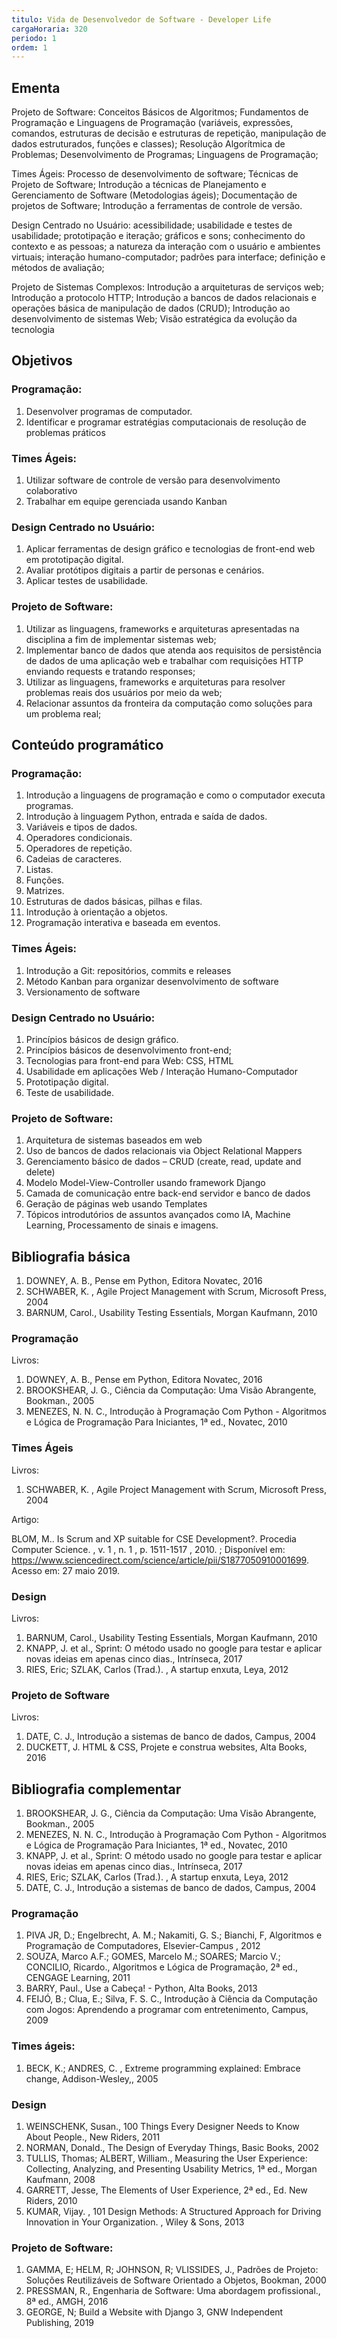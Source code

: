 ```yaml
---
titulo: Vida de Desenvolvedor de Software - Developer Life
cargaHoraria: 320
periodo: 1
ordem: 1
---
```


## Ementa

Projeto de Software: Conceitos Básicos de Algoritmos; Fundamentos de Programação e Linguagens de Programação (variáveis, expressões, comandos, estruturas de decisão e estruturas de repetição, manipulação de dados estruturados, funções e classes); Resolução Algorítmica de Problemas; Desenvolvimento de Programas; Linguagens de Programação;

Times Ágeis: Processo de desenvolvimento de software; Técnicas de Projeto de Software; Introdução a técnicas de Planejamento e Gerenciamento de Software (Metodologias ágeis); Documentação de projetos de Software; Introdução a ferramentas de controle de versão.

Design Centrado no Usuário: acessibilidade; usabilidade e testes de usabilidade; prototipação e iteração; gráficos e sons; conhecimento do contexto e as pessoas; a natureza da interação com o usuário e ambientes virtuais; interação humano-computador; padrões para interface; definição e métodos de avaliação;

Projeto de Sistemas Complexos: Introdução a arquiteturas de serviços web; Introdução a protocolo HTTP; Introdução a bancos de dados relacionais e operações básica de manipulação de dados (CRUD); Introdução ao desenvolvimento de sistemas Web; Visão estratégica da evolução da tecnologia

## Objetivos

### Programação:

1. Desenvolver programas de computador.
2. Identificar e programar estratégias computacionais de resolução de problemas práticos

### Times Ágeis:

1. Utilizar software de controle de versão para desenvolvimento colaborativo
2. Trabalhar em equipe gerenciada usando Kanban

### Design Centrado no Usuário:

1. Aplicar ferramentas de design gráfico e tecnologias de front-end web em prototipação digital.
2. Avaliar protótipos digitais a partir de personas e cenários.
3. Aplicar testes de usabilidade.

### Projeto de Software:

1. Utilizar as linguagens, frameworks e arquiteturas apresentadas na disciplina a fim de implementar sistemas web;
2. Implementar banco de dados que atenda aos requisitos de persistência de dados de uma aplicação web e trabalhar com requisições HTTP enviando requests e tratando responses;
3. Utilizar as linguagens, frameworks e arquiteturas para resolver problemas reais dos usuários por meio da web;
4. Relacionar assuntos da fronteira da computação como soluções para um problema real;

## Conteúdo programático

### Programação:

1. Introdução a linguagens de programação e como o computador executa programas.
2. Introdução à linguagem Python, entrada e saída de dados.
3. Variáveis e tipos de dados.
4. Operadores condicionais.
5. Operadores de repetição.
6. Cadeias de caracteres.
7. Listas.
8. Funções.
9. Matrizes.
10. Estruturas de dados básicas, pilhas e filas.
11. Introdução à orientação a objetos.
12. Programação interativa e baseada em eventos.

### Times Ágeis:

1. Introdução a Git: repositórios, commits e releases
2. Método Kanban para organizar desenvolvimento de software
3. Versionamento de software

### Design Centrado no Usuário:

1. Princípios básicos de design gráfico.
2. Princípios básicos de desenvolvimento front-end;
3. Tecnologias para front-end para Web: CSS, HTML
4. Usabilidade em aplicações Web / Interação Humano-Computador
5. Prototipação digital.
6. Teste de usabilidade.

### Projeto de Software:

1. Arquitetura de sistemas baseados em web
2. Uso de bancos de dados relacionais via Object Relational Mappers
3. Gerenciamento básico de dados – CRUD (create, read, update and delete)
4. Modelo Model-View-Controller usando framework Django
5. Camada de comunicação entre back-end servidor e banco de dados
6. Geração de páginas web usando Templates
7. Tópicos introdutórios de assuntos avançados como IA, Machine Learning, Processamento de sinais e imagens.

## Bibliografia básica

1. DOWNEY, A. B., Pense em Python, Editora Novatec, 2016
2. SCHWABER, K. , Agile Project Management with Scrum, Microsoft Press, 2004
3. BARNUM, Carol., Usability Testing Essentials, Morgan Kaufmann, 2010

### Programação

Livros:

1. DOWNEY, A. B., Pense em Python, Editora Novatec, 2016
2. BROOKSHEAR, J. G., Ciência da Computação: Uma Visão Abrangente, Bookman., 2005
3. MENEZES, N. N. C., Introdução à Programação Com Python - Algoritmos e Lógica de Programação Para Iniciantes, 1ª ed., Novatec, 2010

### Times Ágeis

Livros:

1. SCHWABER, K. , Agile Project Management with Scrum, Microsoft Press, 2004

Artigo:

BLOM, M.. Is Scrum and XP suitable for CSE Development?. Procedia Computer Science. , v. 1 , n. 1 , p. 1511-1517 , 2010. ; Disponível em: https://www.sciencedirect.com/science/article/pii/S1877050910001699. Acesso em: 27 maio 2019.

### Design

Livros:

1. BARNUM, Carol., Usability Testing Essentials, Morgan Kaufmann, 2010
2. KNAPP, J. et al., Sprint: O método usado no google para testar e aplicar novas ideias em apenas cinco dias., Intrínseca, 2017
3. RIES, Eric; SZLAK, Carlos (Trad.). , A startup enxuta, Leya, 2012

### Projeto de Software

Livros:

1. DATE, C. J., Introdução a sistemas de banco de dados, Campus, 2004
2. DUCKETT, J. HTML & CSS, Projete e construa websites, Alta Books, 2016

## Bibliografia complementar

1. BROOKSHEAR, J. G., Ciência da Computação: Uma Visão Abrangente, Bookman., 2005
2. MENEZES, N. N. C., Introdução à Programação Com Python - Algoritmos e Lógica de Programação Para Iniciantes, 1ª ed., Novatec, 2010
3. KNAPP, J. et al., Sprint: O método usado no google para testar e aplicar novas ideias em apenas cinco dias., Intrínseca, 2017
4. RIES, Eric; SZLAK, Carlos (Trad.). , A startup enxuta, Leya, 2012
5. DATE, C. J., Introdução a sistemas de banco de dados, Campus, 2004

### Programação

1. PIVA JR, D.; Engelbrecht, A. M.; Nakamiti, G. S.; Bianchi, F, Algoritmos e Programação de Computadores, Elsevier-Campus , 2012
2. SOUZA, Marco A.F.; GOMES, Marcelo M.; SOARES; Marcio V.; CONCILIO, Ricardo., Algoritmos e Lógica de Programação, 2ª ed., CENGAGE Learning, 2011
3. BARRY, Paul., Use a Cabeça! - Python, Alta Books, 2013
4. FEIJÓ, B.; Clua, E.; Silva, F. S. C., Introdução à Ciência da Computação com Jogos: Aprendendo a programar com entretenimento, Campus, 2009

### Times ágeis:

1. BECK, K.; ANDRES, C. , Extreme programming explained: Embrace change, Addison-Wesley,, 2005

### Design

1. WEINSCHENK, Susan., 100 Things Every Designer Needs to Know About People., New Riders, 2011
2. NORMAN, Donald., The Design of Everyday Things, Basic Books, 2002
3. TULLIS, Thomas; ALBERT, William., Measuring the User Experience: Collecting, Analyzing, and Presenting Usability Metrics, 1ª ed., Morgan Kaufmann, 2008
4. GARRETT, Jesse, The Elements of User Experience, 2ª ed., Ed. New Riders, 2010
5. KUMAR, Vijay. , 101 Design Methods: A Structured Approach for Driving Innovation in Your Organization. , Wiley & Sons, 2013

### Projeto de Software:

1. GAMMA, E; HELM, R; JOHNSON, R; VLISSIDES, J., Padrões de Projeto: Soluções Reutilizáveis de Software Orientado a Objetos, Bookman, 2000
2. PRESSMAN, R., Engenharia de Software: Uma abordagem profissional., 8ª ed., AMGH, 2016
3. GEORGE, N; Build a Website with Django 3, GNW Independent Publishing, 2019
